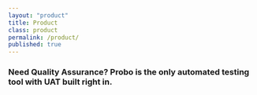 ```yaml
---
layout: "product"
title: Product
class: product
permalink: /product/
published: true
---
```

### Need Quality Assurance? Probo is the only automated testing tool with UAT built right in.
